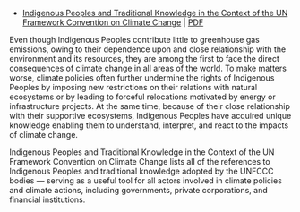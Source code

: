 

* [Indigenous Peoples and Traditional Knowledge in the Context of the UN Framework Convention on Climate Change](https://www.ciel.org/reports/indigenous-peoples-traditional-knowledge-un-climate-change/) | [PDF](https://www.ciel.org/wp-content/uploads/2018/12/Indigenous-Peoples-and-Traditional-Knowledge-in-the-Context-of-the-UNFCCC.pdf)

Even though Indigenous Peoples contribute little to greenhouse gas emissions, owing to their dependence upon and close relationship with the environment and its resources, they are among the first to face the direct consequences of climate change in all areas of the world. To make matters worse, climate policies often further undermine the rights of Indigenous Peoples by imposing new restrictions on their relations with natural ecosystems or by leading to forceful relocations motivated by energy or infrastructure projects. At the same time, because of their close relationship with their supportive ecosystems, Indigenous Peoples have acquired unique knowledge enabling them to understand, interpret, and react to the impacts of climate change.

Indigenous Peoples and Traditional Knowledge in the Context of the UN Framework Convention on Climate Change lists all of the references to Indigenous Peoples and traditional knowledge adopted by the UNFCCC bodies — serving as a useful tool for all actors involved in climate policies and climate actions, including governments, private corporations, and financial institutions.

